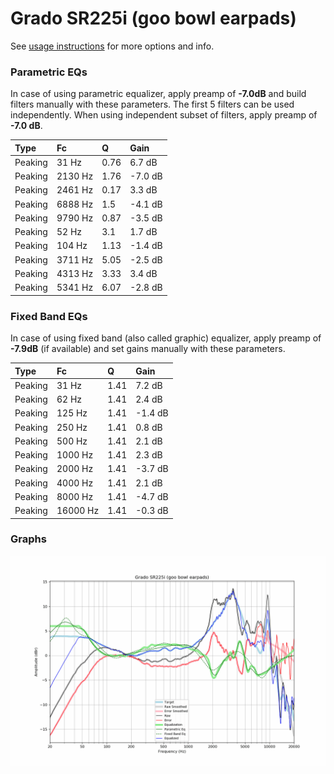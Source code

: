 # Grado SR225i (goo bowl earpads)
See [usage instructions](https://github.com/jaakkopasanen/AutoEq#usage) for more options and info.

### Parametric EQs
In case of using parametric equalizer, apply preamp of **-7.0dB** and build filters manually
with these parameters. The first 5 filters can be used independently.
When using independent subset of filters, apply preamp of **-7.0 dB**.

| Type    | Fc      |    Q | Gain    |
|:--------|:--------|:-----|:--------|
| Peaking | 31 Hz   | 0.76 | 6.7 dB  |
| Peaking | 2130 Hz | 1.76 | -7.0 dB |
| Peaking | 2461 Hz | 0.17 | 3.3 dB  |
| Peaking | 6888 Hz | 1.5  | -4.1 dB |
| Peaking | 9790 Hz | 0.87 | -3.5 dB |
| Peaking | 52 Hz   | 3.1  | 1.7 dB  |
| Peaking | 104 Hz  | 1.13 | -1.4 dB |
| Peaking | 3711 Hz | 5.05 | -2.5 dB |
| Peaking | 4313 Hz | 3.33 | 3.4 dB  |
| Peaking | 5341 Hz | 6.07 | -2.8 dB |

### Fixed Band EQs
In case of using fixed band (also called graphic) equalizer, apply preamp of **-7.9dB**
(if available) and set gains manually with these parameters.

| Type    | Fc       |    Q | Gain    |
|:--------|:---------|:-----|:--------|
| Peaking | 31 Hz    | 1.41 | 7.2 dB  |
| Peaking | 62 Hz    | 1.41 | 2.4 dB  |
| Peaking | 125 Hz   | 1.41 | -1.4 dB |
| Peaking | 250 Hz   | 1.41 | 0.8 dB  |
| Peaking | 500 Hz   | 1.41 | 2.1 dB  |
| Peaking | 1000 Hz  | 1.41 | 2.3 dB  |
| Peaking | 2000 Hz  | 1.41 | -3.7 dB |
| Peaking | 4000 Hz  | 1.41 | 2.1 dB  |
| Peaking | 8000 Hz  | 1.41 | -4.7 dB |
| Peaking | 16000 Hz | 1.41 | -0.3 dB |

### Graphs
![](./Grado%20SR225i%20(goo%20bowl%20earpads).png)